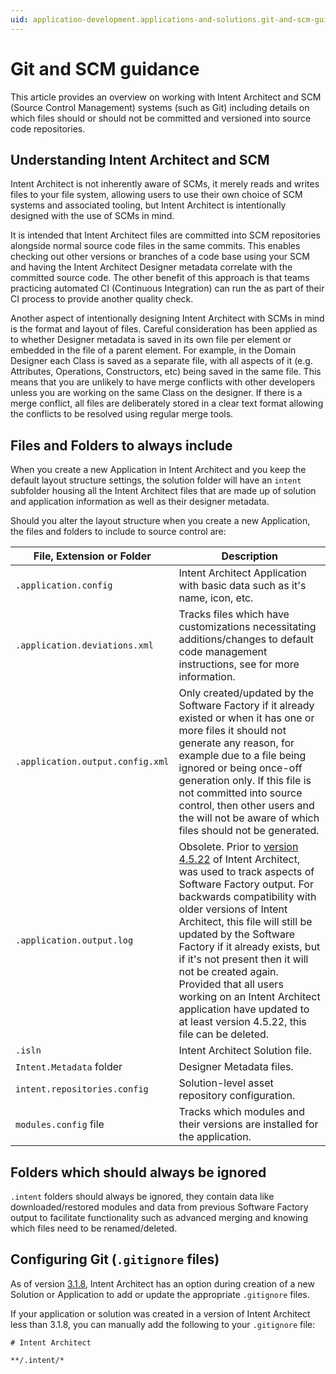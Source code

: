 ```yaml
---
uid: application-development.applications-and-solutions.git-and-scm-guidance
---
```

# Git and SCM guidance

This article provides an overview on working with Intent Architect and SCM (Source Control Management) systems (such as Git) including details on which files should or should not be committed and versioned into source code repositories.

## Understanding Intent Architect and SCM

Intent Architect is not inherently aware of SCMs, it merely reads and writes files to your file system, allowing users to use their own choice of SCM systems and associated tooling, but Intent Architect is intentionally designed with the use of SCMs in mind.

It is intended that Intent Architect files are committed into SCM repositories alongside normal source code files in the same commits. This enables checking out other versions or branches of a code base using your SCM and having the Intent Architect Designer metadata correlate with the committed source code. The other benefit of this approach is that teams practicing automated CI (Continuous Integration) can run the
[](xref:tools.software-factory-cli) as part of their CI process to provide another quality check.

Another aspect of intentionally designing Intent Architect with SCMs in mind is the format and layout of files. Careful consideration has been applied as to whether Designer metadata is saved in its own file per element or embedded in the file of a parent element. For example, in the Domain Designer each Class is saved as a separate file, with all aspects of it (e.g. Attributes, Operations, Constructors, etc) being saved in the same file. This means that you are unlikely to have merge conflicts with other developers unless you are working on the same Class on the designer. If there is a merge conflict, all files are deliberately stored in a clear text format allowing the conflicts to be resolved using regular merge tools.

## Files and Folders to always include

When you create a new Application in Intent Architect and you keep the default layout structure settings, the solution folder will have an `intent` subfolder housing all the Intent Architect files that are made up of solution and application information as well as their designer metadata.

Should you alter the layout structure when you create a new Application, the files and folders to include to source control are:

| File, Extension or Folder        | Description |
|----------------------------------|-------------|
| `.application.config`            | Intent Architect Application with basic data such as it's name, icon, etc. |
| `.application.deviations.xml`    | Tracks files which have customizations necessitating additions/changes to default code management instructions, see [](xref:application-development.software-factory.customizations-screen) for more information. |
| `.application.output.config.xml` | Only created/updated by the Software Factory if it already existed or when it has one or more files it should not generate any reason, for example due to a file being ignored or being once-off generation only. If this file is not committed into source control, then other users and the [](xref:tools.software-factory-cli) will not be aware of which files should not be generated. |
| `.application.output.log`        | Obsolete. Prior to [version 4.5.22](xref:release-notes.intent-architect-v4.5#version-4522) of Intent Architect, was used to track aspects of Software Factory output. For backwards compatibility with older versions of Intent Architect, this file will still be updated by the Software Factory if it already exists, but if it's not present then it will not be created again. Provided that all users working on an Intent Architect application have updated to at least version 4.5.22, this file can be deleted. |
| `.isln`                          | Intent Architect Solution file. |
| `Intent.Metadata` folder         | Designer Metadata files. |
| `intent.repositories.config`     | Solution-level asset repository configuration. |
| `modules.config` file            | Tracks which modules and their versions are installed for the application. |

## Folders which should always be ignored

`.intent` folders should always be ignored, they contain data like downloaded/restored modules and data from previous Software Factory output to facilitate functionality such as advanced merging and knowing which files need to be renamed/deleted.

## Configuring Git (`.gitignore` files)

As of version [3.1.8](xref:release-notes.version-3-1#new-features-added-in-318), Intent Architect has an option during creation of a new Solution or Application to add or update the appropriate `.gitignore` files.

If your application or solution was created in a version of Intent Architect less than 3.1.8, you can manually add the following to your `.gitignore` file:

```text
# Intent Architect

**/.intent/*
```
